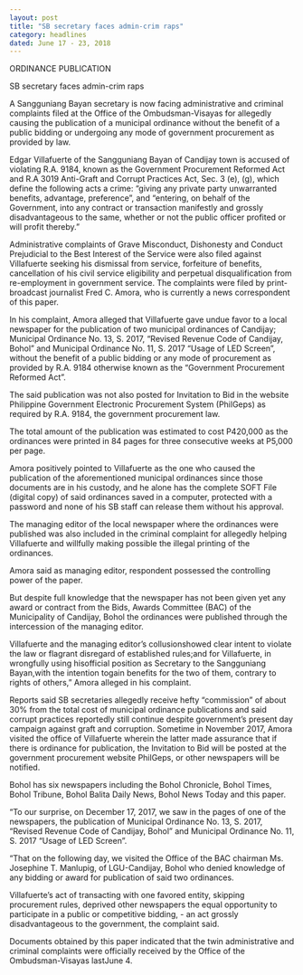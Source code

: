 ```yaml
---
layout: post
title: "SB secretary faces admin-crim raps"
category: headlines
dated: June 17 - 23, 2018
---
```


ORDINANCE PUBLICATION

SB secretary faces admin-crim raps

A Sangguniang Bayan secretary is now facing administrative and criminal complaints filed at the Office of the Ombudsman-Visayas for allegedly causing the publication of a municipal ordinance without the benefit of a public bidding or undergoing any mode of government procurement as provided by law.

Edgar Villafuerte of the Sangguniang Bayan of Candijay town is accused of violating R.A. 9184, known as the Government Procurement Reformed Act and R.A 3019 Anti-Graft and Corrupt Practices Act, Sec. 3 (e), (g), which define the following acts a crime: “giving any private party unwarranted benefits, advantage, preference”, and “entering, on behalf of the Government, into any contract or transaction manifestly and grossly disadvantageous to the same, whether or not the public officer profited or will profit thereby.”

Administrative complaints of Grave Misconduct, Dishonesty and Conduct Prejudicial to the Best Interest of the Service were also filed against Villafuerte seeking his dismissal from service, forfeiture of benefits, cancellation of his civil service eligibility and perpetual disqualification from re-employment in government service.
The complaints were filed by print-broadcast journalist Fred C. Amora, who is currently a news correspondent of this paper.

In his complaint, Amora alleged that Villafuerte gave undue favor to a local newspaper for the publication of two municipal ordinances of Candijay; Municipal Ordinance No. 13, S. 2017, “Revised Revenue Code of Candijay, Bohol” and Municipal Ordinance No. 11, S. 2017 “Usage of LED Screen”, without the benefit of a public bidding or any mode of procurement as provided by R.A. 9184 otherwise known as the “Government Procurement Reformed Act”.

The said publication was not also posted for Invitation to Bid in the website Philippine Government Electronic Procurement System (PhilGeps) as required by R.A. 9184, the government procurement law. 

The total amount of the publication was estimated to cost P420,000 as the ordinances were printed in 84 pages for three consecutive weeks at P5,000 per page.

Amora positively pointed to Villafuerte as the one who caused the publication of the aforementioned municipal ordinances since those documents are in his custody, and he alone has the complete SOFT File (digital copy) of said ordinances saved in a computer, protected with a password and none of his SB staff can release them without his approval.

The managing editor of the local newspaper where the ordinances were published was also included in the criminal complaint for allegedly helping Villafuerte and willfully making possible the illegal printing of the ordinances.

Amora said as managing editor, respondent possessed the controlling power of the paper. 

But despite full knowledge that the newspaper has not been given yet any award or contract from the Bids, Awards Committee (BAC) of the Municipality of Candijay, Bohol the ordinances were published through the intercession of the managing editor.

Villafuerte and the managing editor’s collusionshowed clear intent to violate the law or flagrant disregard of established rules;and for Villafuerte, in wrongfully using hisofficial position as Secretary to the Sangguniang Bayan,with the intention togain benefits for the two of them, contrary to rights of others,” Amora alleged in his complaint.

Reports said SB secretaries allegedly receive hefty “commission” of about 30% from the total cost of municipal ordinance publications and said corrupt practices reportedly still continue despite government’s present day campaign against graft and corruption.
Sometime in November 2017, Amora visited the office of Villafuerte wherein the latter made assurance that if there is ordinance for publication, the Invitation to Bid will be posted at the government procurement website PhilGeps, or other newspapers will be notified.

Bohol has six newspapers including the Bohol Chronicle, Bohol Times, Bohol Tribune, Bohol Balita Daily News, Bohol News Today and this paper.

“To our surprise, on December 17, 2017, we saw in the pages of one of the newspapers, the publication of Municipal Ordinance No. 13, S. 2017, “Revised Revenue Code of Candijay, Bohol” and Municipal Ordinance No. 11, S. 2017 “Usage of LED Screen”.

“That on the following day, we visited the Office of the BAC chairman Ms. Josephine T. Manlupig, of LGU-Candijay, Bohol who denied knowledge of any bidding or award for publication of said two ordinances.

Villafuerte’s act of transacting with one favored entity, skipping procurement rules, deprived other newspapers the equal opportunity to participate in a public or competitive bidding, - an act grossly disadvantageous to the government, the complaint said.

Documents obtained by this paper indicated that the twin administrative and criminal complaints were officially received by the Office of the Ombudsman-Visayas lastJune 4.